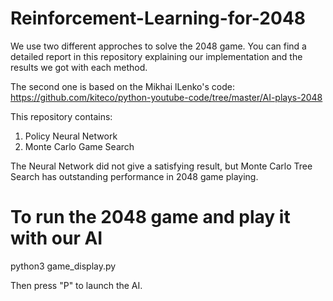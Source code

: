 # Reinforcement-Learning-for-2048
We use two different approches to solve the 2048 game. You can find a detailed report in this repository explaining our implementation and the results we got with each method.

The second one is based on the Mikhai lLenko's code: https://github.com/kiteco/python-youtube-code/tree/master/AI-plays-2048

This repository contains:
1. Policy Neural Network 
2. Monte Carlo Game Search

The Neural Network did not give a satisfying result, but Monte Carlo Tree Search has outstanding performance in 2048 game playing.

# To run the 2048 game and play it with our AI

python3 game_display.py

Then press "P" to launch the AI.

